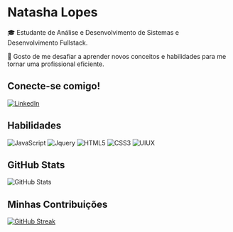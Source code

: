 # Natasha Lopes

🎓 Estudante de Análise e Desenvolvimento de Sistemas e Desenvolvimento Fullstack.

🚀 Gosto de me desafiar a aprender novos conceitos e habilidades para me tornar uma profissional eficiente.

## Conecte-se comigo!
[![LinkedIn](https://img.shields.io/badge/LinkedIn-f8f8f2?style=for-the-badge&logo=linkedin&logoColor=0E76A8)](https://www.linkedin.com/in/natasha-oliveira-lopes-834a4623a/)

## Habilidades

![JavaScript](https://img.shields.io/badge/JavaScript-f8f8f2?style=for-the-badge&logo=JavaScript)
![Jquery](https://img.shields.io/badge/jquery-f8f8f2?style=for-the-badge&logo=jquery)
![HTML5](https://img.shields.io/badge/HTML5-f8f8f2?style=for-the-badge&logo=html5)
![CSS3](https://img.shields.io/badge/CSS3-f8f8f2?style=for-the-badge&logo=css3&logoColor=264CE4)
![UIUX](https://img.shields.io/badge/UiUx-f8f8f2?style=for-the-badge&logo=UiUx)

## GitHub Stats
![GitHub Stats](https://github-readme-stats.vercel.app/api?username=natashaLopes25&theme=transparent&bg_color=282a36&border_color=ff79c6&show_icons=true&icon_color=50fa7b&title_color=00aeff&text_color=e03c8a&hide_title=true&hide_stars)

## Minhas Contribuições
[![GitHub Streak](https://streak-stats.demolab.com/?user=natashaLopes25&theme=bear&background=282a36&border=ff79c6&dates=50fa7b)](https://git.io/streak-stats)
